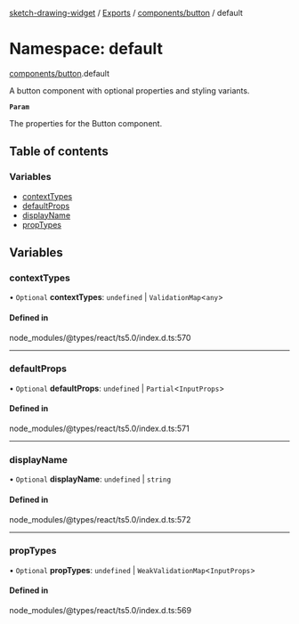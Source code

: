 [sketch-drawing-widget](../README.md) / [Exports](../modules.md) / [components/button](components_button.md) / default

# Namespace: default

[components/button](components_button.md).default

A button component with optional properties and styling variants.

**`Param`**

The properties for the Button component.

## Table of contents

### Variables

-   [contextTypes](components_button.default.md#contexttypes)
-   [defaultProps](components_button.default.md#defaultprops)
-   [displayName](components_button.default.md#displayname)
-   [propTypes](components_button.default.md#proptypes)

## Variables

### contextTypes

• `Optional` **contextTypes**: `undefined` \| `ValidationMap`\<`any`\>

#### Defined in

node_modules/@types/react/ts5.0/index.d.ts:570

---

### defaultProps

• `Optional` **defaultProps**: `undefined` \| `Partial`\<`InputProps`\>

#### Defined in

node_modules/@types/react/ts5.0/index.d.ts:571

---

### displayName

• `Optional` **displayName**: `undefined` \| `string`

#### Defined in

node_modules/@types/react/ts5.0/index.d.ts:572

---

### propTypes

• `Optional` **propTypes**: `undefined` \| `WeakValidationMap`\<`InputProps`\>

#### Defined in

node_modules/@types/react/ts5.0/index.d.ts:569
